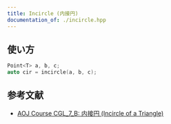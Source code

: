 ```yaml
---
title: Incircle (内接円)
documentation_of: ./incircle.hpp
---
```


## 使い方

```cpp
Point<T> a, b, c;
auto cir = incircle(a, b, c);
```

## 参考文献

- [AOJ Course CGL_7_B: 内接円 (Incircle of a Triangle)](https://drken1215.hatenablog.com/entry/2020/10/16/073700)

